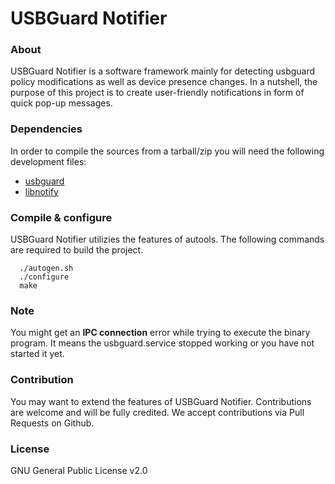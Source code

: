 # USBGuard Notifier

### About

USBGuard Notifier is a software framework mainly for detecting usbguard policy modifications as well as device presence changes. In a nutshell, the purpose of this project is to create user-friendly notifications in form of quick pop-up messages.

### Dependencies
In order to compile the sources from a tarball/zip you will need the following development files:
* [usbguard](https://github.com/USBGuard/usbguard/)
* [libnotify](https://github.com/GNOME/libnotify)

### Compile & configure

USBGuard Notifier utilizies the features of autools. The following commands are required to build the project.

```
  ./autogen.sh
  ./configure
  make
```

### Note

You might get an **IPC connection** error while trying to execute the binary program. It means the usbguard.service stopped working or you have not started it yet.


### Contribution

You may want to extend the features of USBGuard Notifier. Contributions are welcome and will be fully credited. We accept contributions via Pull Requests on Github.

### License

GNU General Public License v2.0
